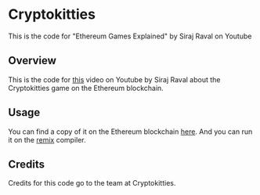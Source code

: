# Cryptokitties
This is the code for "Ethereum Games Explained" by Siraj Raval on Youtube 

## Overview 
This is the code for [this](https://youtu.be/u9TX_QUfHco) video on Youtube by Siraj Raval about the Cryptokitties game on the Ethereum blockchain. 

## Usage
You can find a copy of it on the Ethereum blockchain [here](https://etherscan.io/address/0x06012c8cf97bead5deae237070f9587f8e7a266d#code). And you can run it on the [remix](http://remix.ethereum.org/) compiler. 

## Credits

Credits for this code go to the team at Cryptokitties. 
